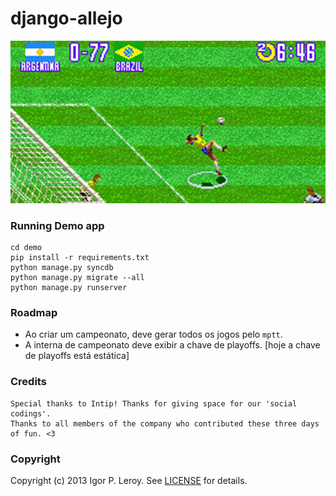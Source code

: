 django-allejo
=============

<p align="center">
  <img src="/allejo.png" alt="django-allejo" rel="django-allejo">
</p>


### Running Demo app
```
cd demo
pip install -r requirements.txt
python manage.py syncdb
python manage.py migrate --all
python manage.py runserver
``` 

### Roadmap

* Ao criar um campeonato, deve gerar todos os jogos pelo ```mptt```.
* A interna de campeonato deve exibir a chave de playoffs. [hoje a chave de playoffs está estática]


### Credits

```
Special thanks to Intip! Thanks for giving space for our 'social codings'. 
Thanks to all members of the company who contributed these three days of fun. <3

```
### Copyright

Copyright (c) 2013 Igor P. Leroy. See [LICENSE](/LICENSE) for details.
